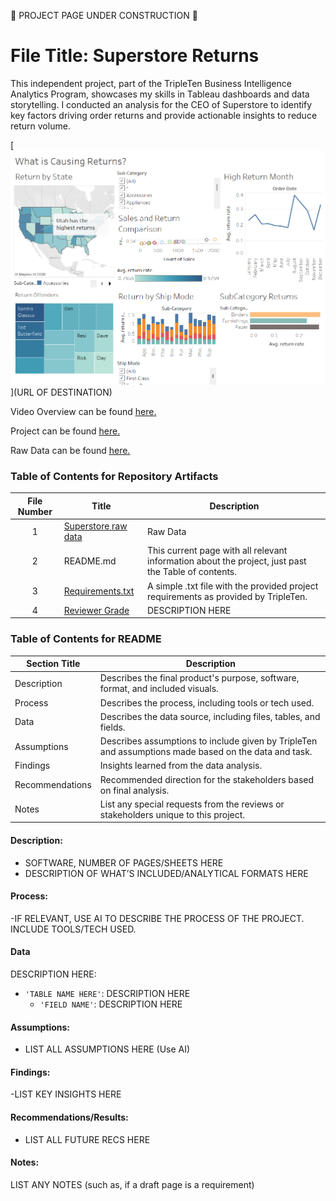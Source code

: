 🚧 PROJECT PAGE UNDER CONSTRUCTION 🚧

# File Title: Superstore Returns 

This independent project, part of the TripleTen Business Intelligence Analytics Program, showcases my skills in Tableau dashboards and data storytelling.
I conducted an analysis for the CEO of Superstore to identify key factors driving order returns and provide actionable insights to reduce return volume.


[<img src="https://github.com/SakinahJ/Data_Projects_TripleTen/blob/main/Images/sprint5dashboard.png">](URL OF DESTINATION)

Video Overview can be found <a href='https://www.youtube.com/watch?v=CWi3l8SP6xs'><u>here</u>.</a>

Project can be found <a href='https://public.tableau.com/views/Sprint5ProjectEdited/Story1?:language=en-US&:sid=&:redirect=auth&:display_count=n&:origin=viz_share_link'><u>here</u>.</a>

Raw Data can be found <a href='https://docs.google.com/spreadsheets/d/12VWYzMGzCs2y1U4VyKe-Jlu0EI3dMkJPdAqE4jwFqsM/edit?usp=sharing'><u>here</u>.</a>

### Table of Contents for Repository Artifacts
| File Number | Title | Description |
| :-----------: | ----------- |----------- |
| 1 | [Superstore raw data](https://docs.google.com/spreadsheets/d/12VWYzMGzCs2y1U4VyKe-Jlu0EI3dMkJPdAqE4jwFqsM/edit?usp=sharing) | Raw Data |
| 2 | README.md | This current page with all relevant information about the project, just past the Table of contents. |
| 3 | [Requirements.txt](https://docs.google.com/document/d/1fup3fSwacoH9fDKhvmhHKg_UpLletwsS9u8RP3jPxyc/edit?usp=sharing) | A simple .txt file with the provided project requirements as provided by TripleTen. |
| 4 | [Reviewer Grade](https://github.com/SakinahJ/Data_Projects_TripleTen/blob/main/Images/reviewergradesuperstorereturn.png) | DESCRIPTION HERE |


### Table of Contents for README
| Section Title | Description |
| ----------- |----------- |
| Description | Describes the final product's purpose, software, format, and included visuals. |
| Process | Describes the process, including tools or tech used. |
| Data | Describes the data source, including files, tables, and fields. |
| Assumptions | Describes assumptions to include given by TripleTen and assumptions made based on the data and task. |
| Findings | Insights learned from the data analysis. |
| Recommendations | Recommended direction for the stakeholders based on final analysis. |
| Notes | List any special requests from the reviews or stakeholders unique to this project. |

#### Description:
- SOFTWARE, NUMBER OF PAGES/SHEETS HERE
- DESCRIPTION OF WHAT’S INCLUDED/ANALYTICAL FORMATS HERE

#### Process:
-IF RELEVANT, USE AI TO DESCRIBE THE PROCESS OF THE PROJECT. INCLUDE TOOLS/TECH USED.

#### Data
DESCRIPTION HERE:
- `'TABLE NAME HERE'`: DESCRIPTION HERE
    - `'FIELD NAME'`: DESCRIPTION HERE

#### Assumptions:
- LIST ALL ASSUMPTIONS HERE (Use AI)


#### Findings:
-LIST KEY INSIGHTS HERE

#### Recommendations/Results:
- LIST ALL FUTURE RECS HERE

#### Notes:
LIST ANY NOTES (such as, if a draft page is a requirement)

